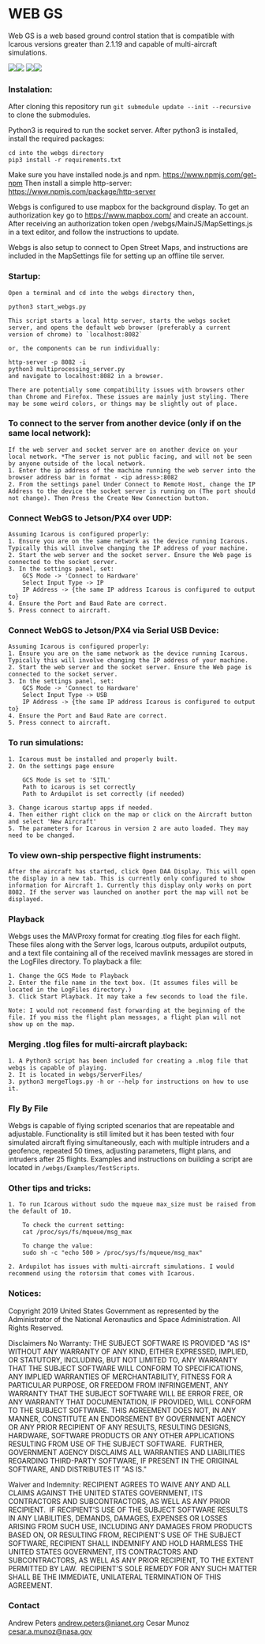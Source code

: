 # WEB GS

Web GS is a web based ground control station that is compatible with Icarous versions greater than 2.1.19 and capable of multi-aircraft simulations.

![](screenshots/screenshot1_webgs.png)![](screenshots/screenshot2_webgs.png)
![](screenshots/screenshot4_webgs.png)![](screenshots/screenshot3_webgs.png)

### Instalation:

After cloning this repository run `git submodule update --init --recursive` to clone the submodules.

Python3 is required to run the socket server. After python3 is installed, install the required packages:

    cd into the webgs directory
    pip3 install -r requirements.txt

Make sure you have installed node.js and npm. https://www.npmjs.com/get-npm
Then install a simple http-server: https://www.npmjs.com/package/http-server

Webgs is configured to use mapbox for the background display. To get an authorization key go to https://www.mapbox.com/ and create an account. After receiving an authorization token open /webgs/MainJS/MapSettings.js in a text editor, and follow the instructions to update.

Webgs is also setup to connect to Open Street Maps, and instructions are included in the MapSettings file for setting up an offline tile server.

### Startup:

    Open a terminal and cd into the webgs directory then,

    python3 start_webgs.py

    This script starts a local http server, starts the webgs socket server, and opens the default web browser (preferably a current version of chrome) to `localhost:8082`

    or, the components can be run individually:

    http-server -p 8082 -i
    python3 multiprocessing_server.py
    and navigate to localhost:8082 in a browser.

    There are potentially some compatibility issues with browsers other than Chrome and Firefox. These issues are mainly just styling. There may be some weird colors, or things may be slightly out of place.

### To connect to the server from another device (only if on the same local network):

    If the web server and socket server are on another device on your local network. *The server is not public facing, and will not be seen by anyone outside of the local network.
    1. Enter the ip address of the machine running the web server into the browser address bar in format - <ip adress>:8082
    2. From the settings panel Under Connect to Remote Host, change the IP Address to the device the socket server is running on (The port should not change). Then Press the Create New Connection button.

### Connect WebGS to Jetson/PX4 over UDP:

    Assuming Icarous is configured properly:
    1. Ensure you are on the same network as the device running Icarous. Typically this will involve changing the IP address of your machine.
    2. Start the web server and the socket server. Ensure the Web page is connected to the socket server.
    3. In the settings panel, set:
        GCS Mode -> 'Connect to Hardware'
        Select Input Type -> IP
        IP Address -> {the same IP address Icarous is configured to output to}
    4. Ensure the Port and Baud Rate are correct.
    5. Press connect to aircraft.

### Connect WebGS to Jetson/PX4 via Serial USB Device:

    Assuming Icarous is configured properly:
    1. Ensure you are on the same network as the device running Icarous. Typically this will involve changing the IP address of your machine.
    2. Start the web server and the socket server. Ensure the Web page is connected to the socket server.
    3. In the settings panel, set:
        GCS Mode -> 'Connect to Hardware'
        Select Input Type -> USB
        IP Address -> {the same IP address Icarous is configured to output to}
    4. Ensure the Port and Baud Rate are correct.
    5. Press connect to aircraft.

### To run simulations:

    1. Icarous must be installed and properly built.
    2. On the settings page ensure

        GCS Mode is set to 'SITL'
        Path to icarous is set correctly
        Path to Ardupilot is set correctly (if needed)

    3. Change icarous startup apps if needed.
    4. Then either right click on the map or click on the Aircraft button and select 'New Aircraft'
    5. The parameters for Icarous in version 2 are auto loaded. They may need to be changed.

### To view own-ship perspective flight instruments:

    After the aircraft has started, click Open DAA Display. This will open the display in a new tab. This is currently only configured to show information for Aircraft 1. Currently this display only works on port 8082. If the server was launched on another port the map will not be displayed.

### Playback

Webgs uses the MAVProxy format for creating .tlog files for each flight. These files along with the Server logs, Icarous outputs, ardupilot outputs, and a text file containing all of the received mavlink messages are stored in the LogFiles directory. To playback a file:

    1. Change the GCS Mode to Playback
    2. Enter the file name in the text box. (It assumes files will be located in the LogFiles directory.)
    3. Click Start Playback. It may take a few seconds to load the file.

    Note: I would not recommend fast forwarding at the beginning of the file. If you miss the flight plan messages, a flight plan will not show up on the map.

### Merging .tlog files for multi-aircraft playback:

    1. A Python3 script has been included for creating a .mlog file that webgs is capable of playing.
    2. It is located in webgs/ServerFiles/
    3. python3 mergeTlogs.py -h or --help for instructions on how to use it.

### Fly By File

Webgs is capable of flying scripted scenarios that are repeatable and adjustable. Functionality is still limited but it has been tested with four simulated aircraft flying simultaneously, each with multiple intruders and a geofence, repeated 50 times, adjusting parameters, flight plans, and intruders after 25 flights. Examples and instructions on building a script are located in `/webgs/Examples/TestScripts`.

### Other tips and tricks:

    1. To run Icarous without sudo the mqueue max_size must be raised from the default of 10.

        To check the current setting:
        cat /proc/sys/fs/mqueue/msg_max

        To change the value:
        sudo sh -c "echo 500 > /proc/sys/fs/mqueue/msg_max"

    2. Ardupilot has issues with multi-aircraft simulations. I would recommend using the rotorsim that comes with Icarous.

### Notices:

Copyright 2019 United States Government as represented by the Administrator of the National Aeronautics
and Space Administration. All Rights Reserved.

Disclaimers
No Warranty: THE SUBJECT SOFTWARE IS PROVIDED "AS IS" WITHOUT ANY WARRANTY OF ANY
KIND, EITHER EXPRESSED, IMPLIED, OR STATUTORY, INCLUDING, BUT NOT LIMITED TO, ANY
WARRANTY THAT THE SUBJECT SOFTWARE WILL CONFORM TO SPECIFICATIONS, ANY IMPLIED
WARRANTIES OF MERCHANTABILITY, FITNESS FOR A PARTICULAR PURPOSE, OR FREEDOM FROM
INFRINGEMENT, ANY WARRANTY THAT THE SUBJECT SOFTWARE WILL BE ERROR FREE, OR ANY
WARRANTY THAT DOCUMENTATION, IF PROVIDED, WILL CONFORM TO THE SUBJECT SOFTWARE.
THIS AGREEMENT DOES NOT, IN ANY MANNER, CONSTITUTE AN ENDORSEMENT BY GOVERNMENT
AGENCY OR ANY PRIOR RECIPIENT OF ANY RESULTS, RESULTING DESIGNS, HARDWARE,
SOFTWARE PRODUCTS OR ANY OTHER APPLICATIONS RESULTING FROM USE OF THE SUBJECT
SOFTWARE.  FURTHER, GOVERNMENT AGENCY DISCLAIMS ALL WARRANTIES AND LIABILITIES
REGARDING THIRD-PARTY SOFTWARE, IF PRESENT IN THE ORIGINAL SOFTWARE, AND
DISTRIBUTES IT "AS IS."

Waiver and Indemnity:
RECIPIENT AGREES TO WAIVE ANY AND ALL CLAIMS AGAINST THE UNITED
STATES GOVERNMENT, ITS CONTRACTORS AND SUBCONTRACTORS, AS WELL AS ANY PRIOR
RECIPIENT.  IF RECIPIENT'S USE OF THE SUBJECT SOFTWARE RESULTS IN ANY LIABILITIES,
DEMANDS, DAMAGES, EXPENSES OR LOSSES ARISING FROM SUCH USE, INCLUDING ANY
DAMAGES FROM PRODUCTS BASED ON, OR RESULTING FROM, RECIPIENT'S USE OF THE SUBJECT
SOFTWARE, RECIPIENT SHALL INDEMNIFY AND HOLD HARMLESS THE UNITED STATES
GOVERNMENT, ITS CONTRACTORS AND SUBCONTRACTORS, AS WELL AS ANY PRIOR RECIPIENT,
TO THE EXTENT PERMITTED BY LAW.  RECIPIENT'S SOLE REMEDY FOR ANY SUCH MATTER SHALL
BE THE IMMEDIATE, UNILATERAL TERMINATION OF THIS AGREEMENT.

### Contact

Andrew Peters andrew.peters@nianet.org
Cesar Munoz cesar.a.munoz@nasa.gov
